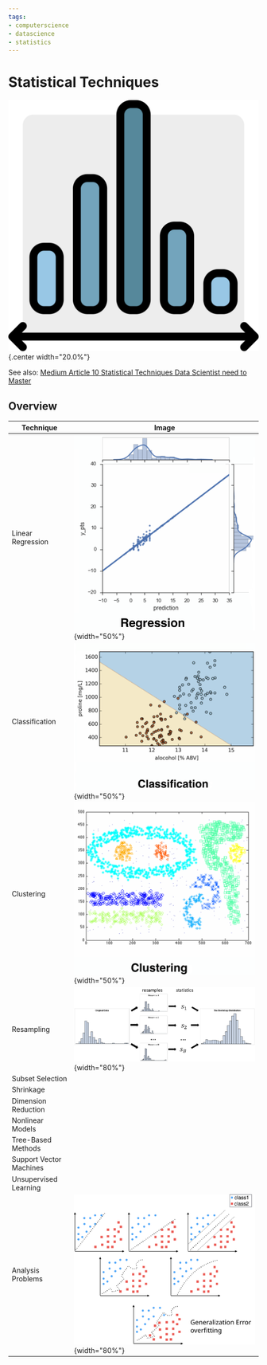 ```yaml
---
tags:
- computerscience
- datascience
- statistics
---
```


# Statistical Techniques
![](img/statistics.svg){.center width="20.0%"}

See also: [Medium Article 10 Statistical Techniques Data Scientist need to Master](https://medium.com/cracking-the-data-science-interview/the-10-statistical-techniques-data-scientists-need-to-master-1ef6dbd531f7)

## Overview


| Technique               | Image                             |
|-------------------------|-----------------------------------|
| Linear Regression       | ![](img/regression.png){width="50%"}           |
| Classification          | ![](img/classification.png){width="50%"}       |
| Clustering              | ![](img/clustering.png){width="50%"}           |
| Resampling              | ![](img/bootstrap_resampling.png){width="80%"} |
| Subset Selection        |                                   |
| Shrinkage               |                                   |
| Dimension Reduction     |                                   |
| Nonlinear Models        |                                   |
| Tree-Based Methods      |                                   |
| Support Vector Machines |                                   |
| Unsupervised Learning   |                                   |
| Analysis Problems       | ![](img/ml_fitting.svg){width="80%"}           |
